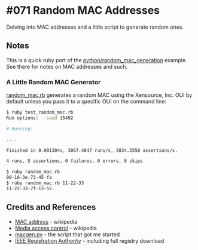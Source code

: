 # #071 Random MAC Addresses

Delving into MAC addresses and a little script to generate random ones.

## Notes

This is a quick ruby port of the [python/random_mac_generation](../../python/random_mac_generation/) example.
See there for notes on MAC addresses and such.

### A Little Random MAC Generator

[random_mac.rb](./random_mac.rb) generates a random MAC
using the Xensource, Inc. OUI by default unless you
pass it to a specific OUI on the command line:

```sh
$ ruby test_random_mac.rb
Run options: --seed 15492

# Running:

....

Finished in 0.001304s, 3067.4847 runs/s, 3834.3558 assertions/s.

4 runs, 5 assertions, 0 failures, 0 errors, 0 skips

$ ruby random_mac.rb
00-16-3e-73-45-fa
$ ruby random_mac.rb 11-22-33
11-22-33-7f-13-55
```

## Credits and References

* [MAC address](https://en.wikipedia.org/wiki/MAC_address) - wikipedia
* [Media access control](https://en.wikipedia.org/wiki/Media_access_control) - wikipedia
* [macgen.py](http://www.linux-kvm.com/sites/default/files/macgen.py) - the script that got me started
* [IEEE Registration Authority](https://regauth.standards.ieee.org/standards-ra-web/pub/view.html#registries) - including full registry download
